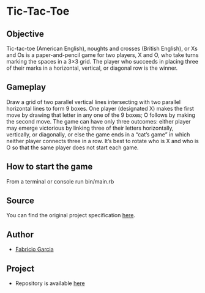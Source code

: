# Tic-Tac-Toe

## Objective

Tic-tac-toe (American English), noughts and crosses (British English), or Xs and Os is a paper-and-pencil game for two players, X and O, who take turns marking the spaces in a 3×3 grid. The player who succeeds in placing three of their marks in a horizontal, vertical, or diagonal row is the winner.

## Gameplay

Draw a grid of two parallel vertical lines intersecting with two parallel horizontal lines to form 9 boxes. One player (designated X) makes the first move by drawing that letter in any one of the 9 boxes; O follows by making the second move. The game can have only three outcomes: either player may emerge victorious by linking three of their letters horizontally, vertically, or diagonally, or else the game ends in a “cat’s game” in which neither player connects three in a row. It’s best to rotate who is X and who is O so that the same player does not start each game.

## How to start the game

From a terminal or console run bin/main.rb

## Source

You can find the original project specification [here](https://www.theodinproject.com/courses/ruby-programming/lessons/oop).

## Author

- [Fabricio Garcia](https://github.com/fabricio-garcia/Tic-Tac-Toe)

## Project

- Repository is available [here](https://github.com/fabricio-garcia/Enumerable-Methods)
